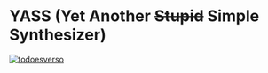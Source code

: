 # YASS (Yet Another ~~Stupid~~ Simple Synthesizer)


[![todoesverso](https://circleci.com/gh/todoesverso/yass.svg?style=svg)](https://circleci.com/gh/todoesverso/yass)

